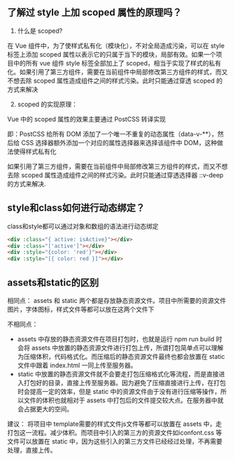 ## 了解过 style 上加 scoped 属性的原理吗？

1. 什么是 scoped?
   
在 Vue 组件中，为了使样式私有化（模块化），不对全局造成污染，可以在 style 标签上添加 scoped 属性以表示它的只属于当下的模块，局部有效。如果一个项目中的所有 vue 组件 style 标签全部加上了 scoped，相当于实现了样式的私有化。如果引用了第三方组件，需要在当前组件中局部修改第三方组件的样式，而又不想去除 scoped 属性造成组件之间的样式污染。此时只能通过穿透 scoped 的方式来解决

2. scoped 的实现原理：
   
Vue 中的 scoped 属性的效果主要通过 PostCSS 转译实现

即：PostCSS 给所有 DOM 添加了一个唯一不重复的动态属性（data-v-**），然后给 CSS 选择器额外添加一个对应的属性选择器来选择该组件中 DOM，这种做法使得样式私有化

如果引用了第三方组件，需要在当前组件中局部修改第三方组件的样式，而又不想去除 scoped 属性造成组件之间的样式污染。此时只能通过穿透选择器 ::v-deep 的方式来解决.

## style和class如何进行动态绑定？

class和style都可以通过对象和数组的语法进行动态绑定

```html
<div :class="{ active: isActive}"></div>
<div :class="['active']"></div>
<div :style="{color: 'red'}"></div>
<div :style="[{ color: red }]"></div>
```

## assets和static的区别

相同点： assets 和 static 两个都是存放静态资源文件。项目中所需要的资源文件图片，字体图标，样式文件等都可以放在这两个文件下

不相同点：
+ assets 中存放的静态资源文件在项目打包时，也就是运行 npm run build 时会将 assets 中放置的静态资源文件进行打包上传，所谓打包简单点可以理解为压缩体积，代码格式化。而压缩后的静态资源文件最终也都会放置在 static 文件中跟着 index.html 一同上传至服务器。
+ static 中放置的静态资源文件就不会要走打包压缩格式化等流程，而是直接进入打包好的目录，直接上传至服务器。因为避免了压缩直接进行上传，在打包时会提高一定的效率，但是 static 中的资源文件由于没有进行压缩等操作，所以文件的体积也就相对于 assets 中打包后的文件提交较大点。在服务器中就会占据更大的空间。

建议： 将项目中 template需要的样式文件js文件等都可以放置在 assets 中，走打包这一流程。减少体积。而项目中引入的第三方的资源文件如iconfont.css 等文件可以放置在 static 中，因为这些引入的第三方文件已经经过处理，不再需要处理，直接上传。
